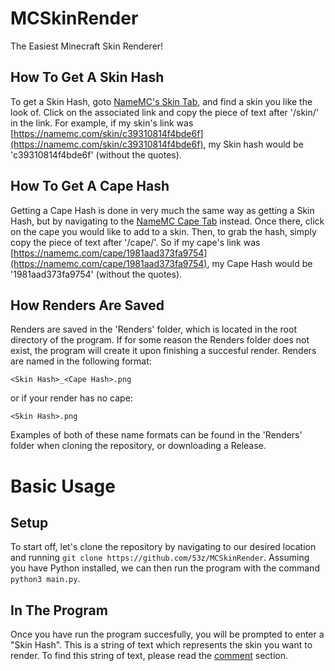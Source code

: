 # MCSkinRender

The Easiest Minecraft Skin Renderer!

## How To Get A Skin Hash

To get a Skin Hash, goto [NameMC's Skin Tab](https://namemc.com/minecraft-skins), and find a skin you like the look of. Click on the associated link and copy the piece of text after '/skin/' in the link.
For example, if my skin's link was [https://namemc.com/skin/c39310814f4bde6f](https://namemc.com/skin/c39310814f4bde6f), my Skin hash would be 'c39310814f4bde6f' (without the quotes).

## How To Get A Cape Hash

Getting a Cape Hash is done in very much the same way as getting a Skin Hash, but by navigating to the [NameMC Cape Tab](https://namemc.com/Capes) instead. Once there, click on the cape you would like to add to a skin. Then, to grab the hash, simply copy the piece of text after '/cape/'. So if my cape's link was [https://namemc.com/cape/1981aad373fa9754](https://namemc.com/cape/1981aad373fa9754), my Cape Hash would be '1981aad373fa9754' (without the quotes).

## How Renders Are Saved

Renders are saved in the 'Renders' folder, which is located in the root directory of the program. If for some reason the Renders folder does not exist, the program will create it upon finishing a succesful render. Renders are named in the following format:

`<Skin Hash>_<Cape Hash>.png`

or if your render has no cape:

`<Skin Hash>.png`

Examples of both of these name formats can be found in the 'Renders' folder when cloning the repository, or downloading a Release.

# Basic Usage

## Setup

To start off, let's clone the repository by navigating to our desired location and running `git clone https://github.com/53z/MCSkinRender`. Assuming you have Python installed, we can then run the program with the command `python3 main.py`.

## In The Program

Once you have run the program succesfully, you will be prompted to enter a "Skin Hash". This is a string of text which represents the skin you want to render. To find this string of text, please read the <a href="https://github.com/lee-dohm/test-repo/blob/master/other-directory/README.md#section" target="_blank">comment</a> section.
